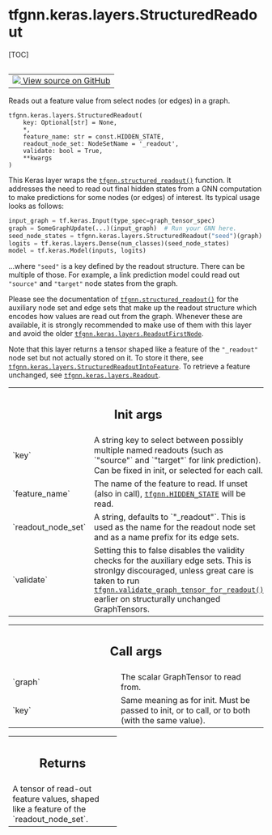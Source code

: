 <!-- lint-g3mark -->

# tfgnn.keras.layers.StructuredReadout

[TOC]

<!-- Insert buttons and diff -->

<table class="tfo-notebook-buttons tfo-api nocontent" align="left">
<td>
  <a target="_blank" href="https://github.com/tensorflow/gnn/tree/master/tensorflow_gnn/keras/layers/graph_ops.py#L318-L412">
    <img src="https://www.tensorflow.org/images/GitHub-Mark-32px.png" />
    View source on GitHub
  </a>
</td>
</table>

Reads out a feature value from select nodes (or edges) in a graph.

<pre class="devsite-click-to-copy prettyprint lang-py tfo-signature-link">
<code>tfgnn.keras.layers.StructuredReadout(
    key: Optional[str] = None,
    *,
    feature_name: str = const.HIDDEN_STATE,
    readout_node_set: NodeSetName = &#x27;_readout&#x27;,
    validate: bool = True,
    **kwargs
)
</code></pre>

<!-- Placeholder for "Used in" -->

This Keras layer wraps the
<a href="../../../tfgnn/structured_readout.md"><code>tfgnn.structured_readout()</code></a>
function. It addresses the need to read out final hidden states from a GNN
computation to make predictions for some nodes (or edges) of interest. Its
typical usage looks as follows:

``` python
input_graph = tf.keras.Input(type_spec=graph_tensor_spec)
graph = SomeGraphUpdate(...)(input_graph)  # Run your GNN here.
seed_node_states = tfgnn.keras.layers.StructuredReadout("seed")(graph)
logits = tf.keras.layers.Dense(num_classes)(seed_node_states)
model = tf.keras.Model(inputs, logits)
```

...where `"seed"` is a key defined by the readout structure. There can be
multiple of those. For example, a link prediction model could read out
`"source"` and `"target"` node states from the graph.

Please see the documentation of
<a href="../../../tfgnn/structured_readout.md"><code>tfgnn.structured_readout()</code></a>
for the auxiliary node set and edge sets that make up the readout structure
which encodes how values are read out from the graph. Whenever these are
available, it is strongly recommended to make use of them with this layer and
avoid the older
<a href="../../../tfgnn/keras/layers/ReadoutFirstNode.md"><code>tfgnn.keras.layers.ReadoutFirstNode</code></a>.

Note that this layer returns a tensor shaped like a feature of the `"_readout"`
node set but not actually stored on it. To store it there, see
<a href="../../../tfgnn/keras/layers/ReadoutNamedIntoFeature.md"><code>tfgnn.keras.layers.StructuredReadoutIntoFeature</code></a>.
To retrieve a feature unchanged, see
<a href="../../../tfgnn/keras/layers/Readout.md"><code>tfgnn.keras.layers.Readout</code></a>.

<!-- Tabular view -->

 <table class="responsive fixed orange">
<colgroup><col width="214px"><col></colgroup>
<tr><th colspan="2"><h2 class="add-link">Init args</h2></th></tr>

<tr>
<td>
`key`<a id="key"></a>
</td>
<td>
A string key to select between possibly multiple named readouts
(such as `"source"` and `"target"` for link prediction). Can be fixed
in init, or selected for each call.
</td>
</tr><tr>
<td>
`feature_name`<a id="feature_name"></a>
</td>
<td>
The name of the feature to read. If unset (also in call),
<a href="../../../tfgnn.md#HIDDEN_STATE"><code>tfgnn.HIDDEN_STATE</code></a> will be read.
</td>
</tr><tr>
<td>
`readout_node_set`<a id="readout_node_set"></a>
</td>
<td>
A string, defaults to `"_readout"`. This is used as the
name for the readout node set and as a name prefix for its edge sets.
</td>
</tr><tr>
<td>
`validate`<a id="validate"></a>
</td>
<td>
Setting this to false disables the validity checks for the
auxiliary edge sets. This is stronlgy discouraged, unless great care is
taken to run <a href="../../../tfgnn/validate_graph_tensor_for_readout.md"><code>tfgnn.validate_graph_tensor_for_readout()</code></a> earlier on
structurally unchanged GraphTensors.
</td>
</tr>
</table>

<!-- Tabular view -->

 <table class="responsive fixed orange">
<colgroup><col width="214px"><col></colgroup>
<tr><th colspan="2"><h2 class="add-link">Call args</h2></th></tr>

<tr>
<td>
`graph`<a id="graph"></a>
</td>
<td>
The scalar GraphTensor to read from.
</td>
</tr><tr>
<td>
`key`<a id="key"></a>
</td>
<td>
Same meaning as for init. Must be passed to init, or to call,
or to both (with the same value).
</td>
</tr>
</table>

<!-- Tabular view -->

 <table class="responsive fixed orange">
<colgroup><col width="214px"><col></colgroup>
<tr><th colspan="2"><h2 class="add-link">Returns</h2></th></tr>
<tr class="alt">
<td colspan="2">
A tensor of read-out feature values, shaped like a feature of the
`readout_node_set`.
</td>
</tr>

</table>
